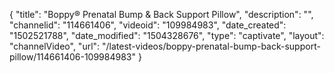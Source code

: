 {
    "title": "Boppy&reg; Prenatal Bump &amp; Back Support Pillow",
    "description": "",
    "channelid": "114661406",
    "videoid": "109984983",
    "date_created": "1502521788",
    "date_modified": "1504328676",
    "type": "captivate",
    "layout": "channelVideo",
    "url": "\/latest-videos\/boppy-prenatal-bump-back-support-pillow\/114661406-109984983"
}
